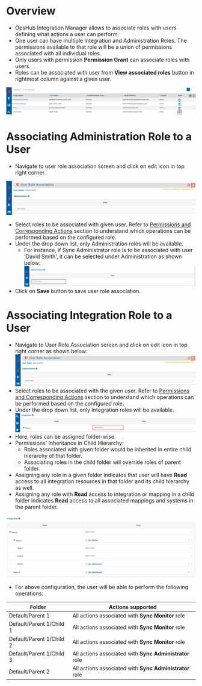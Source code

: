 # Overview
* OpsHub Integration Manager allows to associate roles with users defining what actions a user can perform.
* One user can have multiple Integration and Administration Roles. The permissions available to that role will be a union of permissions associated with all individual roles.
* Only users with permission **Permission Grant** can associate roles with users.
* Roles can be associated with user from **View associated roles** button in rightmost column against a given user.
  
<p align="center">
  <img src="../../assets/User_Role_Association.png" width="800"/>
</p>


# Associating Administration Role to a User
* Navigate to user role association screen and click on edit icon in top right corner.
  
<p align="center">
  <img src="../../assets/Create_User_Role_Association.png" width="800"/>
</p>

* Select roles to be associated with given user. Refer to [Permissions and Corresponding Actions](role-configuration.md#permissions-and-corresponding-actions) section to understand which operations can be performed based on the configured role.
* Under the drop down list, only Administration roles will be available. 
  * For instance, if Sync Administrator role is to be associated with user 'David Smith', it can be selected under Administration as shown below:
![User Role Association - Adminstration](../../assets/User_Role_Association_-_Adminstration.png)
* Click on **Save** button to save user role association.

# Associating Integration Role to a User
* Navigate to User Role Association screen and click on edit icon in top right corner as shown below:
![Create User Role Association](../../assets/Create_User_Role_Association.png)
* Select roles to be associated with the given user. Refer to [Permissions and Corresponding Actions](role-configuration.md#permissions-and-corresponding-actions) section to understand which operations can be performed based on the configured role.
* Under the drop down list, only Integration roles will be available. 
![User Role Association - Integration0](../../assets/User_Role_Association_-_Integration0.png)
* Here, roles can be assigned folder-wise.
* Permissions' Inheritance in Child Hierarchy:
  * Roles associated with given folder would be inherited in entire child hierarchy of that folder. 
  * Associating roles in the child folder will override roles of parent folder. 
* Assigning any role in a given folder indicates that user will have **Read** access to all integration resources in that folder and its child hierarchy as well.
* Assigning any role with **Read** access to integration or mapping in a child folder indicates **Read** access to all associated mappings and systems in the parent folder.

![User Role Association - Integration](../../assets/User_Role_Association_-_Integration.png)

* For above configuration, the user will be able to perform the following operations:

| **Folder**                     | **Actions supported**                               |
|-------------------------------|------------------------------------------------------|
| Default/Parent 1              | All actions associated with **Sync Monitor** role   |
| Default/Parent 1/Child 1      | All actions associated with **Sync Monitor** role   |
| Default/Parent 1/Child 2      | All actions associated with **Sync Monitor** role   |
| Default/Parent 1/Child 3      | All actions associated with **Sync Administrator** role |
| Default/Parent 2              | All actions associated with **Sync Administrator** role |


